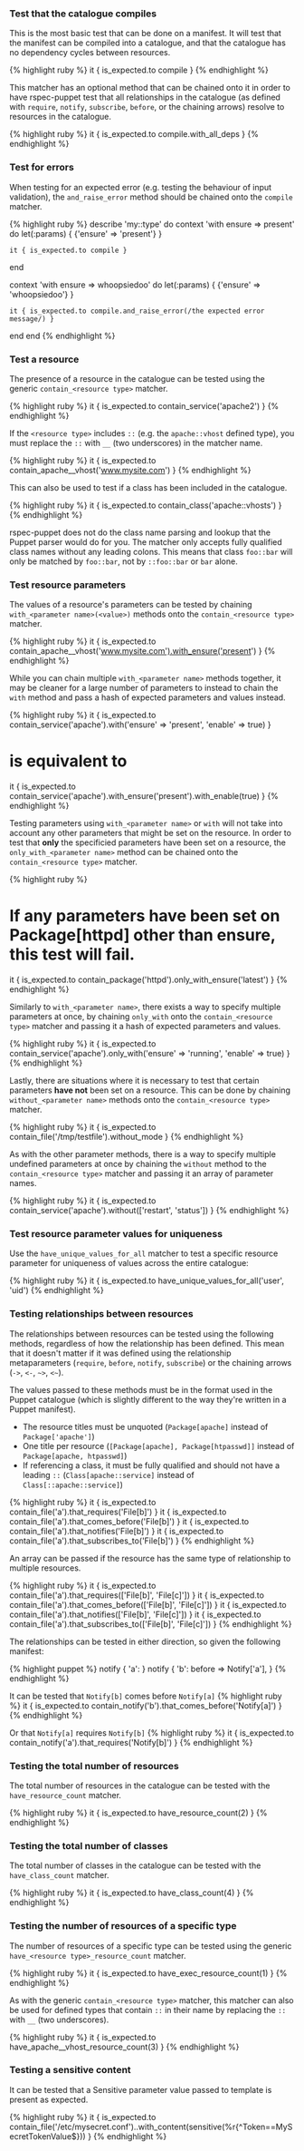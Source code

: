 ### Test that the catalogue compiles

This is the most basic test that can be done on a manifest. It will test that
the manifest can be compiled into a catalogue, and that the catalogue has no
dependency cycles between resources.

{% highlight ruby %}
it { is_expected.to compile }
{% endhighlight %}

This matcher has an optional method that can be chained onto it in order to
have rspec-puppet test that all relationships in the catalogue (as defined with
`require`, `notify`, `subscribe`, `before`, or the chaining arrows) resolve to
resources in the catalogue.

{% highlight ruby %}
it { is_expected.to compile.with_all_deps }
{% endhighlight %}

### Test for errors

When testing for an expected error (e.g. testing the behaviour of input
validation), the `and_raise_error` method should be chained onto the `compile`
matcher.

{% highlight ruby %}
describe 'my::type' do
  context 'with ensure => present' do
    let(:params) { {'ensure' => 'present'} }

    it { is_expected.to compile }
  end

  context 'with ensure => whoopsiedoo' do
    let(:params) { {'ensure' => 'whoopsiedoo'} }

    it { is_expected.to compile.and_raise_error(/the expected error message/) }
  end
end
{% endhighlight %}

### Test a resource

The presence of a resource in the catalogue can be tested using the generic
`contain_<resource type>` matcher.

{% highlight ruby %}
it { is_expected.to contain_service('apache2') }
{% endhighlight %}

If the `<resource type>` includes `::` (e.g. the `apache::vhost` defined type),
you must replace the `::` with `__` (two underscores) in the matcher name.

{% highlight ruby %}
it { is_expected.to contain_apache__vhost('www.mysite.com') }
{% endhighlight %}

This can also be used to test if a class has been included in the catalogue.

{% highlight ruby %}
it { is_expected.to contain_class('apache::vhosts') }
{% endhighlight %}

<div class="callout-block callout-info">
<div class="icon-holder"><i class="fa fa-info-circle"></i></div>
<div class="content">
rspec-puppet does not do the class name parsing and lookup that the Puppet
parser would do for you. The matcher only accepts fully qualified class names
without any leading colons. This means that class <code>foo::bar</code> will only be
matched by <code>foo::bar</code>, not by <code>::foo::bar</code> or <code>bar</code> alone.
</div>
</div>

### Test resource parameters

The values of a resource's parameters can be tested by chaining
`with_<parameter name>(<value>)` methods onto the `contain_<resource type>`
matcher.

{% highlight ruby %}
it { is_expected.to contain_apache__vhost('www.mysite.com').with_ensure('present') }
{% endhighlight %}

While you can chain multiple `with_<parameter name>` methods together, it may
be cleaner for a large number of parameters to instead to chain the `with` method
and pass a hash of expected parameters and values instead.

{% highlight ruby %}
it { is_expected.to contain_service('apache').with('ensure' => 'present', 'enable' => true) }
# is equivalent to
it { is_expected.to contain_service('apache').with_ensure('present').with_enable(true) }
{% endhighlight %}

Testing parameters using `with_<parameter name>` or `with` will not take into
account any other parameters that might be set on the resource. In order to
test that **only** the specificied parameters have been set on a resource, the
`only_with_<parameter name>` method can be chained onto the
`contain_<resource type>` matcher.

{% highlight ruby %}
# If any parameters have been set on Package[httpd] other than ensure, this test will fail.
it { is_expected.to contain_package('httpd').only_with_ensure('latest') }
{% endhighlight %}

Similarly to `with_<parameter name>`, there exists a way to specify multiple
parameters at once, by chaining `only_with` onto the `contain_<resource type>`
matcher and passing it a hash of expected parameters and values.

{% highlight ruby %}
it { is_expected.to contain_service('apache').only_with('ensure' => 'running', 'enable' => true) }
{% endhighlight %}

Lastly, there are situations where it is necessary to test that certain
parameters **have not** been set on a resource. This can be done by chaining
`without_<parameter name>` methods onto the `contain_<resource type>` matcher.

{% highlight ruby %}
it { is_expected.to contain_file('/tmp/testfile').without_mode }
{% endhighlight %}

As with the other parameter methods, there is a way to specify multiple
undefined parameters at once by chaining the `without` method to the
`contain_<resource type>` matcher and passing it an array of parameter names.

{% highlight ruby %}
it { is_expected.to contain_service('apache').without(['restart', 'status']) }
{% endhighlight %}

### Test resource parameter values for uniqueness

Use the `have_unique_values_for_all` matcher to test a specific resource parameter
for uniqueness of values across the entire catalogue:

{% highlight ruby %}
it { is_expected.to have_unique_values_for_all('user', 'uid')
{% endhighlight %}

### Testing relationships between resources
The relationships between resources can be tested using the following methods,
regardless of how the relationship has been defined. This mean that it doesn't
matter if it was defined using the relationship metaparameters (`require`,
`before`, `notify`, `subscribe`) or the chaining arrows (`->`, `<-`, `~>`,
`<~`).

<div class="callout-block callout-info">
<div class="icon-holder"><i class="fa fa-info-circle"></i></div>
<div class="content">
The values passed to these methods must be in the format used in the Puppet
catalogue (which is slightly different to the way they're written in a Puppet
manifest).
<ul>
<li>The resource titles must be unquoted (<code>Package[apache]</code> instead of <code>Package['apache']</code>)</li>
<li>One title per resource (<code>[Package[apache], Package[htpasswd]]</code> instead of <code>Package[apache, htpasswd]</code>)</li>
<li>If referencing a class, it must be fully qualified and should not have a leading <code>::</code> (<code>Class[apache::service]</code> instead of <code>Class[::apache::service]</code>)</li>
</ul>
</div>
</div>

{% highlight ruby %}
it { is_expected.to contain_file('a').that_requires('File[b]') }
it { is_expected.to contain_file('a').that_comes_before('File[b]') }
it { is_expected.to contain_file('a').that_notifies('File[b]') }
it { is_expected.to contain_file('a').that_subscribes_to('File[b]') }
{% endhighlight %}

An array can be passed if the resource has the same type of relationship to
multiple resources.

{% highlight ruby %}
it { is_expected.to contain_file('a').that_requires(['File[b]', 'File[c]']) }
it { is_expected.to contain_file('a').that_comes_before(['File[b]', 'File[c]']) }
it { is_expected.to contain_file('a').that_notifies(['File[b]', 'File[c]']) }
it { is_expected.to contain_file('a').that_subscribes_to(['File[b]', 'File[c]']) }
{% endhighlight %}

The relationships can be tested in either direction, so given the following
manifest:

{% highlight puppet %}
notify { 'a': }
notify { 'b':
  before => Notify['a'],
}
{% endhighlight %}

It can be tested that `Notify[b]` comes before `Notify[a]`
{% highlight ruby %}
it { is_expected.to contain_notify('b').that_comes_before('Notify[a]') }
{% endhighlight %}

Or that `Notify[a]` requires `Notify[b]`
{% highlight ruby %}
it { is_expected.to contain_notify('a').that_requires('Notify[b]') }
{% endhighlight %}

### Testing the total number of resources

The total number of resources in the catalogue can be tested with the
`have_resource_count` matcher.

{% highlight ruby %}
it { is_expected.to have_resource_count(2) }
{% endhighlight %}

### Testing the total number of classes

The total number of classes in the catalogue can be tested with the
`have_class_count` matcher.

{% highlight ruby %}
it { is_expected.to have_class_count(4) }
{% endhighlight %}

### Testing the number of resources of a specific type

The number of resources of a specific type can be tested using the generic
`have_<resource type>_resource_count` matcher.

{% highlight ruby %}
it { is_expected.to have_exec_resource_count(1) }
{% endhighlight %}

As with the generic `contain_<resource type>` matcher, this matcher can also be
used for defined types that contain `::` in their name by replacing the `::`
with `__` (two underscores).

{% highlight ruby %}
it { is_expected.to have_apache__vhost_resource_count(3) }
{% endhighlight %}

### Testing a sensitive content

It can be tested that a Sensitive parameter value passed to template is present as expected.

{% highlight ruby %}
it { is_expected.to contain_file('/etc/mysecret.conf')..with_content(sensitive(%r{^Token==MySecretTokenValue$})) }
{% endhighlight %}

